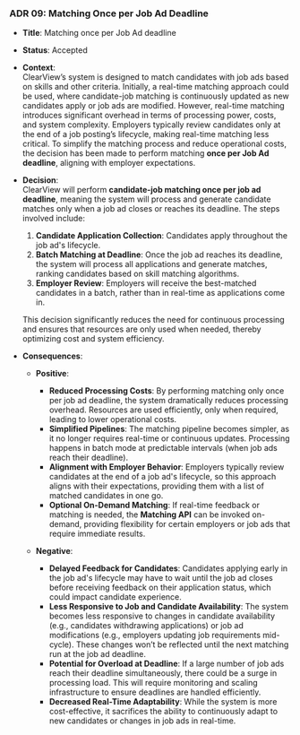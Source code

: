 ### ADR 09: Matching Once per Job Ad Deadline

- **Title**: Matching once per Job Ad deadline
- **Status**: Accepted
- **Context**:  
  ClearView’s system is designed to match candidates with job ads based on skills and other criteria. Initially, a real-time matching approach could be used, where candidate-job matching is continuously updated as new candidates apply or job ads are modified. However, real-time matching introduces significant overhead in terms of processing power, costs, and system complexity. Employers typically review candidates only at the end of a job posting’s lifecycle, making real-time matching less critical. To simplify the matching process and reduce operational costs, the decision has been made to perform matching **once per Job Ad deadline**, aligning with employer expectations.

- **Decision**:  
  ClearView will perform **candidate-job matching once per job ad deadline**, meaning the system will process and generate candidate matches only when a job ad closes or reaches its deadline. The steps involved include:
  1. **Candidate Application Collection**: Candidates apply throughout the job ad's lifecycle.
  2. **Batch Matching at Deadline**: Once the job ad reaches its deadline, the system will process all applications and generate matches, ranking candidates based on skill matching algorithms.
  3. **Employer Review**: Employers will receive the best-matched candidates in a batch, rather than in real-time as applications come in.

  This decision significantly reduces the need for continuous processing and ensures that resources are only used when needed, thereby optimizing cost and system efficiency.

- **Consequences**:
  - **Positive**:
    - **Reduced Processing Costs**: By performing matching only once per job ad deadline, the system dramatically reduces processing overhead. Resources are used efficiently, only when required, leading to lower operational costs.
    - **Simplified Pipelines**: The matching pipeline becomes simpler, as it no longer requires real-time or continuous updates. Processing happens in batch mode at predictable intervals (when job ads reach their deadline).
    - **Alignment with Employer Behavior**: Employers typically review candidates at the end of a job ad's lifecycle, so this approach aligns with their expectations, providing them with a list of matched candidates in one go.
    - **Optional On-Demand Matching**: If real-time feedback or matching is needed, the **Matching API** can be invoked on-demand, providing flexibility for certain employers or job ads that require immediate results.

  - **Negative**:
    - **Delayed Feedback for Candidates**: Candidates applying early in the job ad's lifecycle may have to wait until the job ad closes before receiving feedback on their application status, which could impact candidate experience.
    - **Less Responsive to Job and Candidate Availability**: The system becomes less responsive to changes in candidate availability (e.g., candidates withdrawing applications) or job ad modifications (e.g., employers updating job requirements mid-cycle). These changes won’t be reflected until the next matching run at the job ad deadline.
    - **Potential for Overload at Deadline**: If a large number of job ads reach their deadline simultaneously, there could be a surge in processing load. This will require monitoring and scaling infrastructure to ensure deadlines are handled efficiently.
    - **Decreased Real-Time Adaptability**: While the system is more cost-effective, it sacrifices the ability to continuously adapt to new candidates or changes in job ads in real-time.
